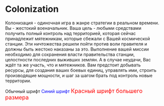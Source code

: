 # Colonization
Колонизация - одиночная игра в жанре стратегии в реальном времени. Вы - жестокий военачальник. Ваша цель - любыми средствами получить полный контроль над территорией, которая сейчас принадлежит мятежникам, которые сбежали с Вашей космической станции. Эти ничтожества решили пойти против воли правителя и должны быть жестоко наказаны за это. Выполнение вашей миссии необходимо для сохранения власти правительства станции, целостности последних выживших землян. А в случае неудачи, Вас ждёт та же участь, что и мятежников.
Вам предстоит добывать ресурсы, для создания ваших боевых единиц, управлять ими, строить производящие мощности, и шаг за шагом брать под контроль новые территории.
<html>
<body>
	Обычный шрифт 
	<font color="blue">Синий шрифт</font>
	<font color="red" size="4">Красный шрифт большего размера</font>
</body>
</html>
